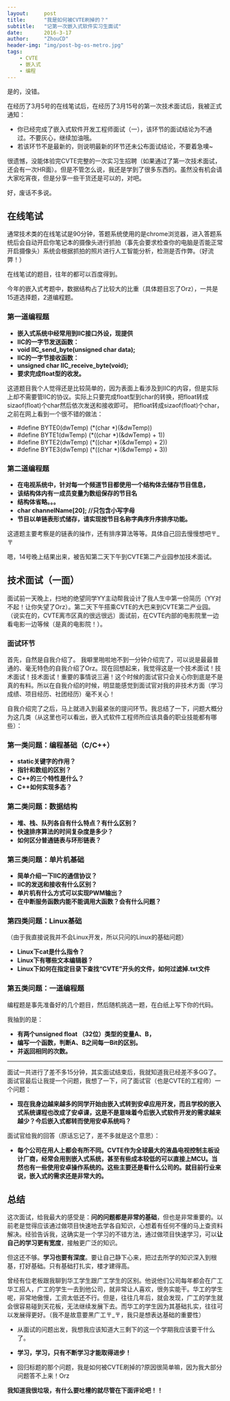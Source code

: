 ```yaml
---
layout:     post
title:      "我是如何被CVTE刷掉的？"
subtitle:   "记第一次嵌入式软件实习生面试"
date:       2016-3-17
author:     "ZhouCD"
header-img: "img/post-bg-os-metro.jpg"
tags:
    - CVTE
    - 嵌入式
    - 编程
---
```


是的，没错。

在经历了3月5号的在线笔试后，在经历了3月15号的第一次技术面试后，我被正式通知：	


- 你已经完成了嵌入式软件开发工程师面试（一），该环节的面试结论为不通过。不要灰心，继续加油哦。
- 若该环节不是最新的，则说明最新的环节还未公布面试结论，不要着急噢~

很遗憾，没能体验完CVTE完整的一次实习生招聘（如果通过了第一次技术面试，还会有一次HR面）。但是不管怎么说，我还是学到了很多东西的。虽然没有机会请大家吃宵夜，但是分享一些干货还是可以的，对吧。

好，废话不多说。

## 在线笔试 ###

通常技术类的在线笔试是90分钟，答题系统使用的是chrome浏览器，进入答题系统后会自动开启你笔记本的摄像头进行抓拍（事先会要求检查你的电脑是否能正常开启摄像头）系统会根据抓拍的照片进行人工智能分析，检测是否作弊。（好流弊！）

在线笔试的题目，往年的都可以百度得到。

今年的嵌入式考题中，数据结构占了比较大的比重（具体题目忘了Orz），一共是15道选择题，2道编程题。

### 第一道编程题 ###

- **嵌入式系统中经常用到IIC接口外设，现提供** 
- **IIC的一字节发送函数：**
- **void IIC_send_byte(unsigned char data);** 
- **IIC的一字节接收函数：**
- **unsigned char IIC_receive_byte(void);**   
- **要求完成float型的收发。**

这道题目我个人觉得还是比较简单的，因为表面上看涉及到IIC的内容，但是实际上却不需要管IIC的协议。实际上只要完成float型到char的转换，把float转成sizaof(float)个char然后依次发送和接收即可。
把float转成sizaof(float)个char，之前在网上看到一个很不错的做法：

- #define BYTE0(dwTemp)   (*(char *)(&dwTemp))
- #define BYTE1(dwTemp)   (*((char *)(&dwTemp) + 1))
- #define BYTE2(dwTemp)   (*((char *)(&dwTemp) + 2))
- #define BYTE3(dwTemp)   (*((char *)(&dwTemp) + 3))


### 第二道编程题 ###

- **在电视系统中，针对每一个频道节目都使用一个结构体去储存节目信息，**
- **该结构体内有一成员变量为数组保存的节目名**
- **结构体省略。。。**
- **char channelName[20];	//只包含小写字母**
- **节目以单链表形式储存，请实现按节目名称字典序升序排序功能。**

这道题主要考察是的链表的操作，还有排序算法等等。具体自己回去慢慢想吧〒_〒

嗯，14号晚上结果出来，被告知第二天下午到CVTE第二产业园参加技术面试。

## 技术面试（一面）

面试前一天晚上，扫地的绝望同学YY主动帮我设计了我人生中第一份简历（YY对不起！让你失望了Orz）。第二天下午搭乘CVTE的大巴来到CVTE第二产业园。（说实在的，CVTE离市区真的很远很远）面试前，在CVTE内部的电影院里一边看电影一边等候（是真的电影院！）。


### 面试环节

首先，自然是自我介绍了。
我噼里啪啦地不到一分钟介绍完了，可以说是最最普通的、毫无特色的自我介绍了Orz。现在回想起来，我觉得这是一个技术面试！技术面试！技术面试！重要的事情说三遍！这个时候的面试官只会关心你到底是不是真的有料。所以在自我介绍的时候，明显能感觉到面试官对我的非技术方面（学习成绩、项目经历、社团经历）毫不关心！

自我介绍完了之后，马上就进入到最紧张的提问环节。我总结了一下，问题大概分为这几类（从这里也可以看出，嵌入式软件工程师所应该具备的职业技能都有哪些）：

### 第一类问题：编程基础（C/C++）

- **static关键字的作用？**
- **指针和数组的区别？**
- **C++的三个特性是什么？**
- **C++如何实现多态？**

### 第二类问题：数据结构

- **堆、栈、队列各自有什么特点？有什么区别？**
- **快速排序算法的时间复杂度是多少？**
- **如何区分普通链表与环形链表？**

### 第三类问题：单片机基础

- **简单介绍一下IIC的通信协议？**
- **IIC的发送和接收有什么区别？**
- **单片机有什么方式可以实现PWM输出？**
- **在中断服务函数内能不能调用大函数？会有什么问题？**

### 第四类问题：Linux基础

（由于我直接说我并不会Linux开发，所以只问的Linux的基础问题）

- **Linux下cat是什么指令？**
- **Linux下有哪些文本编辑器？**
- **Linux下如何在指定目录下查找“CVTE”开头的文件，如何过滤掉.txt文件**

### 第五类问题：一道编程题

编程题是事先准备好的几个题目，然后随机挑选一题，在白纸上写下你的代码。

我抽到的是：

- **有两个unsigned float （32位）类型的变量A、B，**
- **编写一个函数，判断A、B之间每一Bit的区别。**
- **并返回相同的次数。**

***

面试一共进行了差不多15分钟，其实面试结束后，我就知道我已经差不多GG了。面试官最后让我提一个问题，我想了一下，问了面试官（也是CVTE的工程师）一个问题：

- **现在我身边越来越多的同学开始由嵌入式转到安卓应用开发，而且学校的嵌入式系统课程也改成了安卓课，这是不是意味着今后嵌入式软件开发的需求越来越少？今后嵌入式都转而使用安卓系统吗？**


面试官给我的回答（原话忘记了，差不多就是这个意思）：

- **每个公司在用人上都会有所不同。CVTE作为全球最大的液晶电视控制主板设计厂商，经常会用到嵌入式系统，甚至有些成本较低的可以直接上MCU。当然也有一些使用安卓操作系统的。这些主要还是看什么公司的。就目前行业来说，嵌入式的需求还是非常大的。**


## 总结 ##
这次面试，给我最大的感受是：**问的问题都是非常的基础**，但也是非常重要的。以前老是觉得应该通过做项目快速地去学各自知识，心想着有任何不懂的马上查资料解决。经验告诉我，这确实是一个学习的不错方法，通过做项目快速学习，可以**让自己的学习更有宽度**，接触更广泛的知识。

但这还不够。**学习也要有深度**。要让自己静下心来，把过去所学的知识深入到根基，打好基础。只有基础打扎实，楼才建得高。

曾经有位老板跟我聊到华工学生跟广工学生的区别。他说他们公司每年都会在广工华工招人，广工的学生一去到他公司，就非常让人喜欢，很务实能干。华工的学生呢，非常地傲慢，工资太低还不行。但是，往往几年后，就会发现，广工的学生就会很容易碰到天花板，无法继续发展下去。而华工的学生因为其基础扎实，往往可以发展得更好。（我不是故意要黑广工〒_〒，我只是想表达基础的重要性）


- 从面试的问题出发，我想我应该知道大三剩下的这一个学期我应该要干什么了。

- **学习，学习，只有不断学习才能取得进步！**

- 回归标题的那个问题，我是如何被CVTE刷掉的?原因很简单嘛，因为我大部分问题答不上来！Orz


**我知道我很垃圾，有什么要吐槽的就尽管在下面评论吧！！**